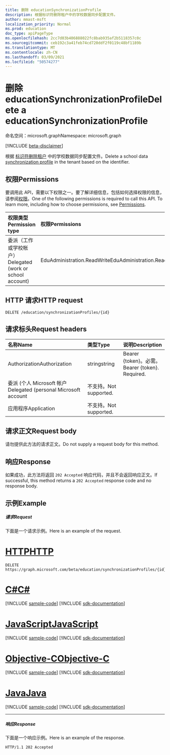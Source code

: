 ```yaml
---
title: 删除 educationSynchronizationProfile
description: 根据标识符删除租户中的学校数据同步配置文件。
author: mmast-msft
localization_priority: Normal
ms.prod: education
doc_type: apiPageType
ms.openlocfilehash: 2cc7d03b406888022fc8bab935af2b5118357c0c
ms.sourcegitcommit: ceb192c3a41feb74cd720ddf2f0119c48bf1189b
ms.translationtype: MT
ms.contentlocale: zh-CN
ms.lasthandoff: 03/09/2021
ms.locfileid: "50574277"
---
```

# <a name="delete-a-educationsynchronizationprofile"></a><span data-ttu-id="62270-103">删除 educationSynchronizationProfile</span><span class="sxs-lookup"><span data-stu-id="62270-103">Delete a educationSynchronizationProfile</span></span>

<span data-ttu-id="62270-104">命名空间：microsoft.graph</span><span class="sxs-lookup"><span data-stu-id="62270-104">Namespace: microsoft.graph</span></span>

[!INCLUDE [beta-disclaimer](../../includes/beta-disclaimer.md)]

<span data-ttu-id="62270-105">根据 [标识符删除租户](../resources/educationsynchronizationprofile.md) 中的学校数据同步配置文件。</span><span class="sxs-lookup"><span data-stu-id="62270-105">Delete a school data [synchronization profile](../resources/educationsynchronizationprofile.md) in the tenant based on the identifier.</span></span>

## <a name="permissions"></a><span data-ttu-id="62270-106">权限</span><span class="sxs-lookup"><span data-stu-id="62270-106">Permissions</span></span>
<span data-ttu-id="62270-p101">要调用此 API，需要以下权限之一。要了解详细信息，包括如何选择权限的信息，请参阅[权限](/graph/permissions-reference)。</span><span class="sxs-lookup"><span data-stu-id="62270-p101">One of the following permissions is required to call this API. To learn more, including how to choose permissions, see [Permissions](/graph/permissions-reference).</span></span>

| <span data-ttu-id="62270-109">权限类型</span><span class="sxs-lookup"><span data-stu-id="62270-109">Permission type</span></span> | <span data-ttu-id="62270-110">权限</span><span class="sxs-lookup"><span data-stu-id="62270-110">Permissions</span></span> |
|:-----------|:----------|
| <span data-ttu-id="62270-111">委派（工作或学校帐户）</span><span class="sxs-lookup"><span data-stu-id="62270-111">Delegated (work or school account)</span></span> | <span data-ttu-id="62270-112">EduAdministration.ReadWrite</span><span class="sxs-lookup"><span data-stu-id="62270-112">EduAdministration.ReadWrite</span></span> |

## <a name="http-request"></a><span data-ttu-id="62270-113">HTTP 请求</span><span class="sxs-lookup"><span data-stu-id="62270-113">HTTP request</span></span>
<!-- { "blockType": "ignored" } -->
```http
DELETE /education/synchronizationProfiles/{id}
```

## <a name="request-headers"></a><span data-ttu-id="62270-114">请求标头</span><span class="sxs-lookup"><span data-stu-id="62270-114">Request headers</span></span>
| <span data-ttu-id="62270-115">名称</span><span class="sxs-lookup"><span data-stu-id="62270-115">Name</span></span>       | <span data-ttu-id="62270-116">类型</span><span class="sxs-lookup"><span data-stu-id="62270-116">Type</span></span> | <span data-ttu-id="62270-117">说明</span><span class="sxs-lookup"><span data-stu-id="62270-117">Description</span></span>|
|:-----------|:------|:----------|
| <span data-ttu-id="62270-118">Authorization</span><span class="sxs-lookup"><span data-stu-id="62270-118">Authorization</span></span>  | <span data-ttu-id="62270-119">string</span><span class="sxs-lookup"><span data-stu-id="62270-119">string</span></span>  | <span data-ttu-id="62270-p102">Bearer {token}。必需。</span><span class="sxs-lookup"><span data-stu-id="62270-p102">Bearer {token}. Required.</span></span>  |
|<span data-ttu-id="62270-122">委派 (个人 Microsoft 帐户</span><span class="sxs-lookup"><span data-stu-id="62270-122">Delegated (personal Microsoft account</span></span>|<span data-ttu-id="62270-123">不支持。</span><span class="sxs-lookup"><span data-stu-id="62270-123">Not supported.</span></span>|
|<span data-ttu-id="62270-124">应用程序</span><span class="sxs-lookup"><span data-stu-id="62270-124">Application</span></span>|<span data-ttu-id="62270-125">不支持。</span><span class="sxs-lookup"><span data-stu-id="62270-125">Not supported.</span></span>|

## <a name="request-body"></a><span data-ttu-id="62270-126">请求正文</span><span class="sxs-lookup"><span data-stu-id="62270-126">Request body</span></span>
<span data-ttu-id="62270-127">请勿提供此方法的请求正文。</span><span class="sxs-lookup"><span data-stu-id="62270-127">Do not supply a request body for this method.</span></span>
## <a name="response"></a><span data-ttu-id="62270-128">响应</span><span class="sxs-lookup"><span data-stu-id="62270-128">Response</span></span>
<span data-ttu-id="62270-129">如果成功，此方法将返回 `202 Accepted` 响应代码，并且不会返回响应正文。</span><span class="sxs-lookup"><span data-stu-id="62270-129">If successful, this method returns a `202 Accepted` response code and no response body.</span></span>

## <a name="example"></a><span data-ttu-id="62270-130">示例</span><span class="sxs-lookup"><span data-stu-id="62270-130">Example</span></span>
##### <a name="request"></a><span data-ttu-id="62270-131">请求</span><span class="sxs-lookup"><span data-stu-id="62270-131">Request</span></span>
<span data-ttu-id="62270-132">下面是一个请求示例。</span><span class="sxs-lookup"><span data-stu-id="62270-132">Here is an example of the request.</span></span>

# <a name="http"></a>[<span data-ttu-id="62270-133">HTTP</span><span class="sxs-lookup"><span data-stu-id="62270-133">HTTP</span></span>](#tab/http)
<!-- {
  "blockType": "request",
  "name": "get_synchronizationProfile"
}-->
```http
DELETE https://graph.microsoft.com/beta/education/synchronizationProfiles/{id}
```
# <a name="c"></a>[<span data-ttu-id="62270-134">C#</span><span class="sxs-lookup"><span data-stu-id="62270-134">C#</span></span>](#tab/csharp)
[!INCLUDE [sample-code](../includes/snippets/csharp/get-synchronizationprofile-csharp-snippets.md)]
[!INCLUDE [sdk-documentation](../includes/snippets/snippets-sdk-documentation-link.md)]

# <a name="javascript"></a>[<span data-ttu-id="62270-135">JavaScript</span><span class="sxs-lookup"><span data-stu-id="62270-135">JavaScript</span></span>](#tab/javascript)
[!INCLUDE [sample-code](../includes/snippets/javascript/get-synchronizationprofile-javascript-snippets.md)]
[!INCLUDE [sdk-documentation](../includes/snippets/snippets-sdk-documentation-link.md)]

# <a name="objective-c"></a>[<span data-ttu-id="62270-136">Objective-C</span><span class="sxs-lookup"><span data-stu-id="62270-136">Objective-C</span></span>](#tab/objc)
[!INCLUDE [sample-code](../includes/snippets/objc/get-synchronizationprofile-objc-snippets.md)]
[!INCLUDE [sdk-documentation](../includes/snippets/snippets-sdk-documentation-link.md)]

# <a name="java"></a>[<span data-ttu-id="62270-137">Java</span><span class="sxs-lookup"><span data-stu-id="62270-137">Java</span></span>](#tab/java)
[!INCLUDE [sample-code](../includes/snippets/java/get-synchronizationprofile-java-snippets.md)]
[!INCLUDE [sdk-documentation](../includes/snippets/snippets-sdk-documentation-link.md)]

---


##### <a name="response"></a><span data-ttu-id="62270-138">响应</span><span class="sxs-lookup"><span data-stu-id="62270-138">Response</span></span>
<span data-ttu-id="62270-139">下面是一个响应示例。</span><span class="sxs-lookup"><span data-stu-id="62270-139">Here is an example of the response.</span></span>
<!-- {
  "blockType": "response",
  "truncated": true
} -->
```http
HTTP/1.1 202 Accepted
```
<!-- uuid: 8fcb5dbc-d5aa-4681-8e31-b001d5168d79 
2015-10-25 14:57:30 UTC -->
<!-- {
  "type": "#page.annotation",
  "description": "Example",
  "keywords": "",
  "section": "documentation",
  "tocPath": "",
  "suppressions": [
  ]
}-->


